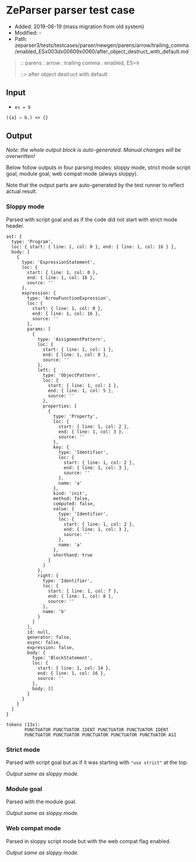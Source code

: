 # ZeParser parser test case

- Added: 2019-06-19 (mass migration from old system)
- Modified: -
- Path: zeparser3/tests/testcases/parser/newgen/parens/arrow/trailing_comma/enabled_ESx003dx00609x0060/after_object_destruct_with_default.md

> :: parens : arrow : trailing comma : enabled, ES=`9`
>
> ::> after object destruct with default

## Input

- `es = 9`

`````js
({a} = b,) => {}
`````

## Output

_Note: the whole output block is auto-generated. Manual changes will be overwritten!_

Below follow outputs in four parsing modes: sloppy mode, strict mode script goal, module goal, web compat mode (always sloppy).

Note that the output parts are auto-generated by the test runner to reflect actual result.

### Sloppy mode

Parsed with script goal and as if the code did not start with strict mode header.

`````
ast: {
  type: 'Program',
  loc: { start: { line: 1, col: 0 }, end: { line: 1, col: 16 } },
  body: [
    {
      type: 'ExpressionStatement',
      loc: {
        start: { line: 1, col: 0 },
        end: { line: 1, col: 16 },
        source: ''
      },
      expression: {
        type: 'ArrowFunctionExpression',
        loc: {
          start: { line: 1, col: 0 },
          end: { line: 1, col: 16 },
          source: ''
        },
        params: [
          {
            type: 'AssignmentPattern',
            loc: {
              start: { line: 1, col: 1 },
              end: { line: 1, col: 8 },
              source: ''
            },
            left: {
              type: 'ObjectPattern',
              loc: {
                start: { line: 1, col: 1 },
                end: { line: 1, col: 5 },
                source: ''
              },
              properties: [
                {
                  type: 'Property',
                  loc: {
                    start: { line: 1, col: 2 },
                    end: { line: 1, col: 3 },
                    source: ''
                  },
                  key: {
                    type: 'Identifier',
                    loc: {
                      start: { line: 1, col: 2 },
                      end: { line: 1, col: 3 },
                      source: ''
                    },
                    name: 'a'
                  },
                  kind: 'init',
                  method: false,
                  computed: false,
                  value: {
                    type: 'Identifier',
                    loc: {
                      start: { line: 1, col: 2 },
                      end: { line: 1, col: 3 },
                      source: ''
                    },
                    name: 'a'
                  },
                  shorthand: true
                }
              ]
            },
            right: {
              type: 'Identifier',
              loc: {
                start: { line: 1, col: 7 },
                end: { line: 1, col: 8 },
                source: ''
              },
              name: 'b'
            }
          }
        ],
        id: null,
        generator: false,
        async: false,
        expression: false,
        body: {
          type: 'BlockStatement',
          loc: {
            start: { line: 1, col: 14 },
            end: { line: 1, col: 16 },
            source: ''
          },
          body: []
        }
      }
    }
  ]
}

tokens (13x):
       PUNCTUATOR PUNCTUATOR IDENT PUNCTUATOR PUNCTUATOR IDENT
       PUNCTUATOR PUNCTUATOR PUNCTUATOR PUNCTUATOR PUNCTUATOR ASI
`````

### Strict mode

Parsed with script goal but as if it was starting with `"use strict"` at the top.

_Output same as sloppy mode._

### Module goal

Parsed with the module goal.

_Output same as sloppy mode._

### Web compat mode

Parsed in sloppy script mode but with the web compat flag enabled.

_Output same as sloppy mode._
